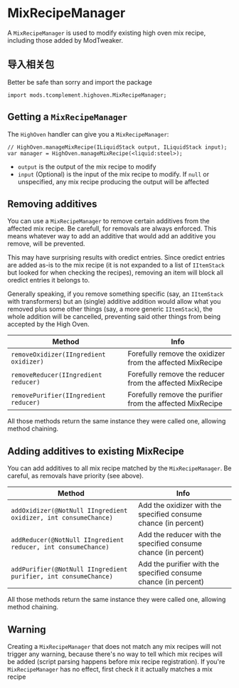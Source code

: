 # MixRecipeManager

A `MixRecipeManager` is used to modify existing high oven mix recipe, including those added by ModTweaker.

## 导入相关包

Better be safe than sorry and import the package

```zenscript
import mods.tcomplement.highoven.MixRecipeManager;
```

## Getting a `MixRecipeManager`

The `HighOven` handler can give you a `MixRecipeManager`:

```zenscript
// HighOven.manageMixRecipe(ILiquidStack output, ILiquidStack input);
var manager = HighOven.manageMixRecipe(<liquid:steel>);
```

+ `output` is the output of the mix recipe to modify
+ `input` (Optional) is the input of the mix recipe to modify. If `null` or unspecified, any mix recipe producing the output will be affected

## Removing additives

You can use a `MixRecipeManager` to remove certain additives from the affected mix recipe. Be carefull, for removals are always enforced. This means whatever way to add an additive that would add an additive you remove, will be prevented.

This may have surprising results with oredict entries. Since oredict entries are added as-is to the mix recipe (it is not expanded to a list of `IItemStack` but looked for when checking the recipes), removing an item will block all oredict entries it belongs to.

Generally speaking, if you remove something specific (say, an `IItemStack` with transformers) but an (single) additive addition would allow what you removed plus some other things (say, a more generic `IItemStack`), the whole addition will be cancelled, preventing said other things from being accepted by the High Oven.

| Method                                 | Info                                                      |
| -------------------------------------- | --------------------------------------------------------- |
| `removeOxidizer(IIngredient oxidizer)` | Forefully remove the oxidizer from the affected MixRecipe |
| `removeReducer(IIngredient reducer)`   | Forefully remove the reducer from the affected MixRecipe  |
| `removePurifier(IIngredient reducer)`  | Forefully remove the purifier from the affected MixRecipe |


All those methods return the same instance they were called one, allowing method chaining.

## Adding additives to existing MixRecipe

You can add additives to all mix recipe matched by the `MixRecipeManager`. Be careful, as removals have priority (see above).

| Method                                                          | Info                                                            |
| --------------------------------------------------------------- | --------------------------------------------------------------- |
| `addOxidizer(@NotNull IIngredient oxidizer, int consumeChance)` | Add the oxidizer with the specified consume chance (in percent) |
| `addReducer(@NotNull IIngredient reducer, int consumeChance)`   | Add the reducer with the specified consume chance (in percent)  |
| `addPurifier(@NotNull IIngredient purifier, int consumeChance)` | Add the purifier with the specified consume chance (in percent) |


All those methods return the same instance they were called one, allowing method chaining.

## Warning

Creating a `MixRecipeManager` that does not match any mix recipes will not trigger any warning, because there's no way to tell which mix recipes will be added (script parsing happens before mix recipe registration). If you're `MixRecipeManager` has no effect, first check it it actually matches a mix recipe